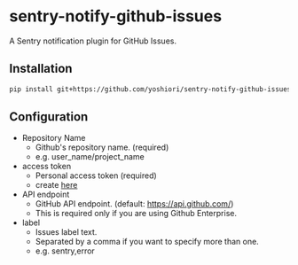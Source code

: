 # sentry-notify-github-issues

A Sentry notification plugin for GitHub Issues.

## Installation
```sh
pip install git+https://github.com/yoshiori/sentry-notify-github-issues
```

## Configuration
- Repository Name
  - Github's repository name. (required)
  - e.g. user_name/project_name
- access token
    - Personal access token (required)
    - create [here](https://github.com/settings/tokens/new)
- API endpoint
    - GitHub API endpoint. (default: https://api.github.com/)
    - This is required only if you are using Github Enterprise.
- label
    - Issues label text.
    - Separated by a comma if you want to specify more than one.
    - e.g. sentry,error
